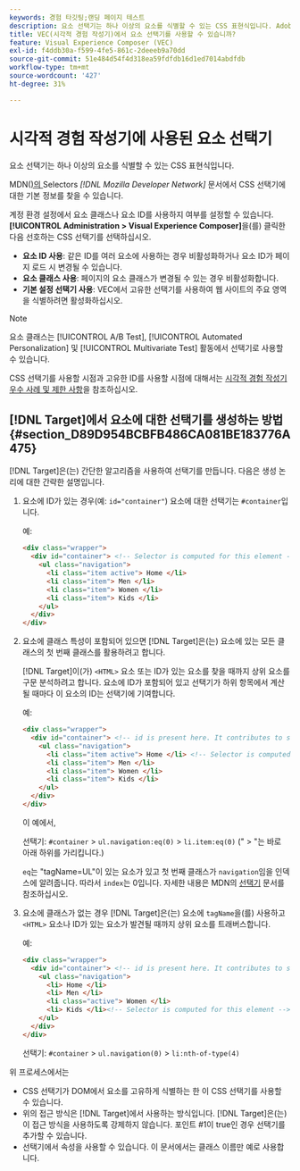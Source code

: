 ```yaml
---
keywords: 경험 타깃팅;랜딩 페이지 테스트
description: 요소 선택기는 하나 이상의 요소를 식별할 수 있는 CSS 표현식입니다. Adobe [!DNL Target] 시각적 경험 작성기(VEC)에서 요소 선택기를 사용하는 방법을 알아봅니다.
title: VEC(시각적 경험 작성기)에서 요소 선택기를 사용할 수 있습니까?
feature: Visual Experience Composer (VEC)
exl-id: f4ddb30a-f599-4fe5-861c-2deeeb9a70dd
source-git-commit: 51e484d54f4d318ea59fdfdb16d1ed7014abdfdb
workflow-type: tm+mt
source-wordcount: '427'
ht-degree: 31%

---
```


# 시각적 경험 작성기에 사용된 요소 선택기

요소 선택기는 하나 이상의 요소를 식별할 수 있는 CSS 표현식입니다.

MDN([)의 ](https://developer.mozilla.org/en-US/docs/Web/Guide/CSS/Getting_started/Selectors)Selectors *[!DNL Mozilla Developer Network]* 문서에서 CSS 선택기에 대한 기본 정보를 찾을 수 있습니다.

계정 환경 설정에서 요소 클래스나 요소 ID를 사용하지 여부를 설정할 수 있습니다. **[!UICONTROL Administration > Visual Experience Composer]**&#x200B;을(를) 클릭한 다음 선호하는 CSS 선택기를 선택하십시오.

* **요소 ID 사용**: 같은 ID를 여러 요소에 사용하는 경우 비활성화하거나 요소 ID가 페이지 로드 시 변경될 수 있습니다.
* **요소 클래스 사용**: 페이지의 요소 클래스가 변경될 수 있는 경우 비활성화합니다.
* **기본 설정 선택기 사용**: VEC에서 고유한 선택기를 사용하여 웹 사이트의 주요 영역을 식별하려면 활성화하십시오.

>[!NOTE]
>
>요소 클래스는 [!UICONTROL A/B Test], [!UICONTROL Automated Personalization] 및 [!UICONTROL  Multivariate Test] 활동에서 선택기로 사용할 수 있습니다.

CSS 선택기를 사용할 시점과 고유한 ID를 사용할 시점에 대해서는 [시각적 경험 작성기 우수 사례 및 제한 사항](/help/main/c-experiences/c-visual-experience-composer/experience-composer-best-practices.md#concept_E284B3F704C04406B174D9050A2528A6)을 참조하십시오.

## [!DNL Target]에서 요소에 대한 선택기를 생성하는 방법 {#section_D89D954BCBFB486CA081BE183776A475}

[!DNL Target]은(는) 간단한 알고리즘을 사용하여 선택기를 만듭니다. 다음은 생성 논리에 대한 간략한 설명입니다.

1. 요소에 ID가 있는 경우(예: `id="container"`) 요소에 대한 선택기는 `#container`입니다.

   예:

   ```html
   <div class="wrapper">
     <div id="container"> <!-- Selector is computed for this element -->
       <ul class="navigation">
         <li class="item active"> Home </li>
         <li class="item"> Men </li>
         <li class="item"> Women </li>
         <li class="item"> Kids </li>
       </ul>
     </div>
   </div>
   ```

1. 요소에 클래스 특성이 포함되어 있으면 [!DNL Target]은(는) 요소에 있는 모든 클래스의 첫 번째 클래스를 활용하려고 합니다.

   [!DNL Target]이(가) `<HTML>` 요소 또는 ID가 있는 요소를 찾을 때까지 상위 요소를 구문 분석하려고 합니다. 요소에 ID가 포함되어 있고 선택기가 하위 항목에서 계산될 때마다 이 요소의 ID는 선택기에 기여합니다.

   예:

   ```html
   <div class="wrapper">
     <div id="container"> <!-- id is present here. It contributes to selector -->
       <ul class="navigation">
         <li class="item active"> Home </li> <!-- Selector is computed for this element -->
         <li class="item"> Men </li>
         <li class="item"> Women </li>
         <li class="item"> Kids </li>
       </ul>
     </div>
   </div>
   ```

   이 예에서,

   선택기: `#container` > `ul.navigation:eq(0)` > `li.item:eq(0)` (&quot; > &quot;는 바로 아래 하위를 가리킵니다.)

   `eq`는 &quot;tagName=UL&quot;이 있는 요소가 있고 첫 번째 클래스가 `navigation`임을 인덱스에 알려줍니다. 따라서 `index`는 0입니다. 자세한 내용은 MDN의 [선택기](https://developer.mozilla.org/en-US/docs/Web/Guide/CSS/Getting_started/Selectors) 문서를 참조하십시오.

1. 요소에 클래스가 없는 경우 [!DNL Target]은(는) 요소에 `tagName`을(를) 사용하고 `<HTML>` 요소나 ID가 있는 요소가 발견될 때까지 상위 요소를 트래버스합니다.

   예:

   ```html
   <div class="wrapper">
     <div id="container"> <!-- id is present here. It contributes to selector -->
       <ul class="navigation">
         <li> Home </li>
         <li> Men </li>
         <li class="active"> Women </li>
         <li> Kids </li><!-- Selector is computed for this element -->
       </ul>
     </div>
   </div>
   ```

   선택기: `#container` > `ul.navigation(0)` > `li:nth-of-type(4)`

위 프로세스에서는

* CSS 선택기가 DOM에서 요소를 고유하게 식별하는 한 이 CSS 선택기를 사용할 수 있습니다.
* 위의 접근 방식은 [!DNL Target]에서 사용하는 방식입니다. [!DNL Target]은(는) 이 접근 방식을 사용하도록 강제하지 않습니다. 포인트 #1이 true인 경우 선택기를 추가할 수 있습니다.
* 선택기에서 속성을 사용할 수 있습니다. 이 문서에서는 클래스 이름만 예로 사용합니다.
